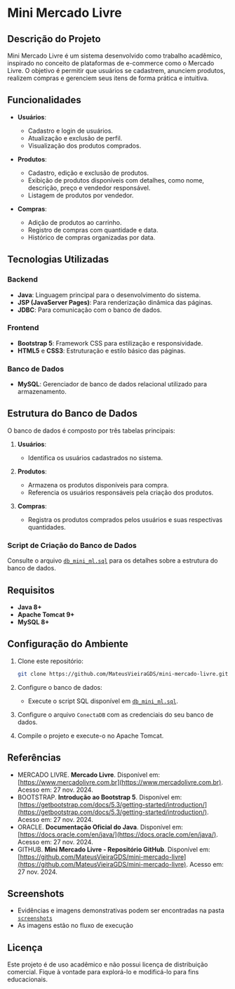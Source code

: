 # Mini Mercado Livre

## Descrição do Projeto

Mini Mercado Livre é um sistema desenvolvido como trabalho acadêmico, inspirado no conceito de plataformas de e-commerce como o Mercado Livre. O objetivo é permitir que usuários se cadastrem, anunciem produtos, realizem compras e gerenciem seus itens de forma prática e intuitiva.

## Funcionalidades

- **Usuários**:
  - Cadastro e login de usuários.
  - Atualização e exclusão de perfil.
  - Visualização dos produtos comprados.

- **Produtos**:
  - Cadastro, edição e exclusão de produtos.
  - Exibição de produtos disponíveis com detalhes, como nome, descrição, preço e vendedor responsável.
  - Listagem de produtos por vendedor.

- **Compras**:
  - Adição de produtos ao carrinho.
  - Registro de compras com quantidade e data.
  - Histórico de compras organizadas por data.

## Tecnologias Utilizadas

### Backend
- **Java**: Linguagem principal para o desenvolvimento do sistema.
- **JSP (JavaServer Pages)**: Para renderização dinâmica das páginas.
- **JDBC**: Para comunicação com o banco de dados.

### Frontend
- **Bootstrap 5**: Framework CSS para estilização e responsividade.
- **HTML5** e **CSS3**: Estruturação e estilo básico das páginas.

### Banco de Dados
- **MySQL**: Gerenciador de banco de dados relacional utilizado para armazenamento.

## Estrutura do Banco de Dados
O banco de dados é composto por três tabelas principais:

1. **Usuários**:
   - Identifica os usuários cadastrados no sistema.

2. **Produtos**:
   - Armazena os produtos disponíveis para compra.
   - Referencia os usuários responsáveis pela criação dos produtos.

3. **Compras**:
   - Registra os produtos comprados pelos usuários e suas respectivas quantidades.

### Script de Criação do Banco de Dados
Consulte o arquivo [`db_mini_ml.sql`](./db_mini_ml.sql) para os detalhes sobre a estrutura do banco de dados.

## Requisitos

- **Java 8+**
- **Apache Tomcat 9+**
- **MySQL 8+**

## Configuração do Ambiente

1. Clone este repositório:
   ```bash
   git clone https://github.com/MateusVieiraGDS/mini-mercado-livre.git
   ```

2. Configure o banco de dados:
   - Execute o script SQL disponível em [`db_mini_ml.sql`](./db_mini_ml.sql).

3. Configure o arquivo `ConectaDB` com as credenciais do seu banco de dados.

4. Compile o projeto e execute-o no Apache Tomcat.

## Referências

- MERCADO LIVRE. **Mercado Livre**. Disponível em: [https://www.mercadolivre.com.br](https://www.mercadolivre.com.br). Acesso em: 27 nov. 2024.
- BOOTSTRAP. **Introdução ao Bootstrap 5**. Disponível em: [https://getbootstrap.com/docs/5.3/getting-started/introduction/](https://getbootstrap.com/docs/5.3/getting-started/introduction/). Acesso em: 27 nov. 2024.
- ORACLE. **Documentação Oficial do Java**. Disponível em: [https://docs.oracle.com/en/java/](https://docs.oracle.com/en/java/). Acesso em: 27 nov. 2024.
- GITHUB. **Mini Mercado Livre - Repositório GitHub**. Disponível em: [https://github.com/MateusVieiraGDS/mini-mercado-livre](https://github.com/MateusVieiraGDS/mini-mercado-livre). Acesso em: 27 nov. 2024.

## Screenshots
- Evidências e imagens demonstrativas podem ser encontradas na pasta [`screenshots`](./screenshots)
- As imagens estão no fluxo de execução

## Licença
Este projeto é de uso acadêmico e não possui licença de distribuição comercial. Fique à vontade para explorá-lo e modificá-lo para fins educacionais.
